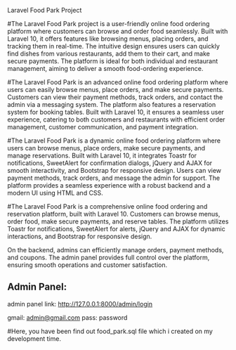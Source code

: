 Laravel Food Park Project

#The Laravel Food Park project is a user-friendly online food ordering platform where customers can browse and order food seamlessly. Built with Laravel 10, it offers features like browsing menus, placing orders, and tracking them in real-time. The intuitive design ensures users can quickly find dishes from various restaurants, add them to their cart, and make secure payments. The platform is ideal for both individual and restaurant management, aiming to deliver a smooth food-ordering experience.

#The Laravel Food Park is an advanced online food ordering platform where users can easily browse menus, place orders, and make secure payments. Customers can view their payment methods, track orders, and contact the admin via a messaging system. The platform also features a reservation system for booking tables. Built with Laravel 10, it ensures a seamless user experience, catering to both customers and restaurants with efficient order management, customer communication, and payment integration.

#The Laravel Food Park is a dynamic online food ordering platform where users can browse menus, place orders, make secure payments, and manage reservations. Built with Laravel 10, it integrates Toastr for notifications, SweetAlert for confirmation dialogs, jQuery and AJAX for smooth interactivity, and Bootstrap for responsive design. Users can view payment methods, track orders, and message the admin for support. The platform provides a seamless experience with a robust backend and a modern UI using HTML and CSS.

#The Laravel Food Park is a comprehensive online food ordering and reservation platform, built with Laravel 10. Customers can browse menus, order food, make secure payments, and reserve tables. The platform utilizes Toastr for notifications, SweetAlert for alerts, jQuery and AJAX for dynamic interactions, and Bootstrap for responsive design.

On the backend, admins can efficiently manage orders, payment methods, and coupons. The admin panel provides full control over the platform, ensuring smooth operations and customer satisfaction.


Admin Panel: 
------------
admin panel link:  http://127.0.0.1:8000/admin/login

gmail: admin@gmail.com
pass: password

#Here, you have been find out food_park.sql file which i created on my development time.
